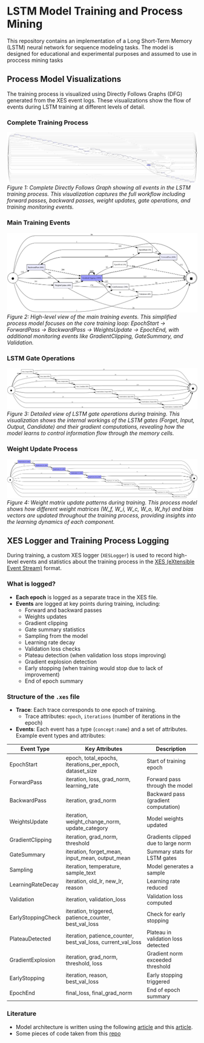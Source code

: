 # LSTM Model Training and Process Mining

This repository contains an implementation of a Long Short-Term Memory (LSTM) neural network for sequence modeling tasks. The model is designed for educational and experimental purposes and assumed to use in proccess mining tasks

## Process Model Visualizations

The training process is visualized using Directly Follows Graphs (DFG) generated from the XES event logs. These visualizations show the flow of events during LSTM training at different levels of detail.

### Complete Training Process
![Complete LSTM Training Process](img/lstm_full_training_events.png)
*Figure 1: Complete Directly Follows Graph showing all events in the LSTM training process. This visualization captures the full workflow including forward passes, backward passes, weight updates, gate operations, and training monitoring events.*

### Main Training Events
![Main Training Events](img/lsmt_main_events.png)
*Figure 2: High-level view of the main training events. This simplified process model focuses on the core training loop: EpochStart → ForwardPass → BackwardPass → WeightsUpdate → EpochEnd, with additional monitoring events like GradientClipping, GateSummary, and Validation.*

### LSTM Gate Operations
![LSTM Gate Operations](img/lsmt_gate_events.png)
*Figure 3: Detailed view of LSTM gate operations during training. This visualization shows the internal workings of the LSTM gates (Forget, Input, Output, Candidate) and their gradient computations, revealing how the model learns to control information flow through the memory cells.*

### Weight Update Process
![Weight Update Process](img/lstm_weight_events.png)
*Figure 4: Weight matrix update patterns during training. This process model shows how different weight matrices (W_f, W_i, W_c, W_o, W_hy) and bias vectors are updated throughout the training process, providing insights into the learning dynamics of each component.*

## XES Logger and Training Process Logging

During training, a custom XES logger (`XESLogger`) is used to record high-level events and statistics about the training process in the [XES (eXtensible Event Stream)](https://www.xes-standard.org/) format.

### What is logged?
- **Each epoch** is logged as a separate trace in the XES file.
- **Events** are logged at key points during training, including:
  - Forward and backward passes
  - Weights updates
  - Gradient clipping
  - Gate summary statistics
  - Sampling from the model
  - Learning rate decay
  - Validation loss checks
  - Plateau detection (when validation loss stops improving)
  - Gradient explosion detection
  - Early stopping (when training would stop due to lack of improvement)
  - End of epoch summary

### Structure of the `.xes` file
- **Trace**: Each trace corresponds to one epoch of training.
  - Trace attributes: `epoch`, `iterations` (number of iterations in the epoch)
- **Events**: Each event has a type (`concept:name`) and a set of attributes. Example event types and attributes:

| Event Type           | Key Attributes                                      | Description                                  |
|----------------------|-----------------------------------------------------|----------------------------------------------|
| EpochStart           | epoch, total_epochs, iterations_per_epoch, dataset_size | Start of training epoch                      |
| ForwardPass          | iteration, loss, grad_norm, learning_rate           | Forward pass through the model               |
| BackwardPass         | iteration, grad_norm                                | Backward pass (gradient computation)         |
| WeightsUpdate        | iteration, weight_change_norm, update_category      | Model weights updated                        |
| GradientClipping     | iteration, grad_norm, threshold                     | Gradients clipped due to large norm          |
| GateSummary          | iteration, forget_mean, input_mean, output_mean     | Summary stats for LSTM gates                 |
| Sampling             | iteration, temperature, sample_text                 | Model generates a sample                     |
| LearningRateDecay    | iteration, old_lr, new_lr, reason                   | Learning rate reduced                        |
| Validation           | iteration, validation_loss                          | Validation loss computed                     |
| EarlyStoppingCheck   | iteration, triggered, patience_counter, best_val_loss| Check for early stopping                     |
| PlateauDetected      | iteration, patience_counter, best_val_loss, current_val_loss | Plateau in validation loss detected |
| GradientExplosion    | iteration, grad_norm, threshold, loss               | Gradient norm exceeded threshold             |
| EarlyStopping        | iteration, reason, best_val_loss                    | Early stopping triggered                     |
| EpochEnd             | final_loss, final_grad_norm                         | End of epoch summary                         |


### Literature
- Model architecture is written using the following [article](https://colah.github.io/posts/2015-08-Understanding-LSTMs/) and this [article](https://karpathy.github.io/2015/05/21/rnn-effectiveness/).
- Some pieces of code taken from this [repo](https://github.com/karpathy/char-rnn/blob/master/model/LSTM.lua)